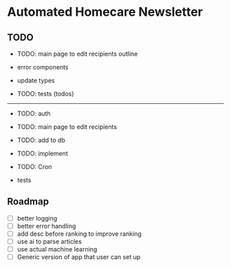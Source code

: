 # Automated Homecare Newsletter

## TODO

- TODO: main page to edit recipients outline
- error components
- update types

- TODO: tests (todos)

---

- TODO: auth

- TODO: main page to edit recipients
- TODO: add to db
- TODO: implement

- TODO: Cron

- tests

## Roadmap

- [ ] better logging
- [ ] better error handling
- [ ] add desc before ranking to improve ranking
- [ ] use ai to parse articles
- [ ] use actual machine learning
- [ ] Generic version of app that user can set up
